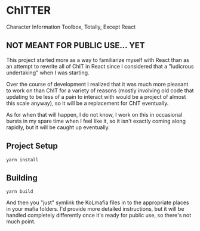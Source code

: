 # ChITTER

Character Information Toolbox, Totally, Except React

## NOT MEANT FOR PUBLIC USE... YET

This project started more as a way to familiarize myself with React than
as an attempt to rewrite all of ChIT in React since I considered that a
"ludicrous undertaking" when I was starting.

Over the course of development I realized that it was much more pleasant
to work on than ChIT for a variety of reasons (mostly involving old code
that updating to be less of a pain to interact with would be a project of
almost this scale anyway), so it will be a replacement for ChIT eventually.

As for when that will happen, I do not know, I work on this in occasional
bursts in my spare time when I feel like it, so it isn't exactly coming
along rapidly, but it will be caught up eventually.

## Project Setup

```
yarn install
```

## Building

```
yarn build
```

And then you "just" symlink the KoLmafia files in to the appropriate places in your mafia folders.
I'd provide more detailed instructions, but it will be handled completely differently once it's
ready for public use, so there's not much point.
